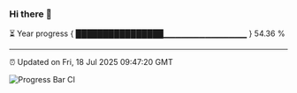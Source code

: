 ### Hi there 👋

⏳ Year progress { ████████████████▁▁▁▁▁▁▁▁▁▁▁▁▁▁ } 54.36 %

---

⏰ Updated on Fri, 18 Jul 2025 09:47:20 GMT

![Progress Bar CI](https://github.com/IshwaranRudhara/GIT-ACTION/workflows/Progress%20Bar%20CI/badge.svg)
